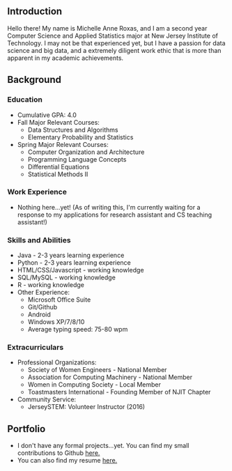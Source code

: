## Introduction

Hello there! My name is Michelle Anne Roxas, and I am a second year Computer Science and Applied Statistics major at New Jersey Institute of Technology.
I may not be that experienced yet, but I have a passion for data science and big data, and a extremely diligent work ethic that is more than apparent in my academic achievements.

## Background

### Education
* Cumulative GPA: 4.0
* Fall Major Relevant Courses:
  * Data Structures and Algorithms
  * Elementary Probability and Statistics
* Spring Major Relevant Courses:
  * Computer Organization and Architecture
  * Programming Language Concepts
  * Differential Equations
  * Statistical Methods II
  
### Work Experience
* Nothing here...yet! (As of writing this, I'm currently waiting for a response to my applications for research assistant and CS teaching assistant!)

### Skills and Abilities
* Java - 2-3 years learning experience
* Python - 2-3 years learning experience
* HTML/CSS/Javascript - working knowledge
* SQL/MySQL - working knowledge
* R - working knowledge
* Other Experience:
  * Microsoft Office Suite
  * Git/Github
  * Android
  * Windows XP/7/8/10
  * Average typing speed: 75-80 wpm

### Extracurriculars
* Professional Organizations:
  * Society of Women Engineers - National Member
  * Association for Computing Machinery - National Member
  * Women in Computing Society - Local Member
  * Toastmasters International - Founding Member of NJIT Chapter
* Community Service:
  * JerseySTEM: Volunteer Instructor (2016)

## Portfolio
* I don't have any formal projects...yet. You can find my small contributions to Github [here.](https://github.com/Enmichaneros)
* You can also find my resume [here.]()
